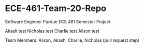 # ECE-461-Team-20-Repo
Software Engineer Purdue ECE 461 Semester Project.

Akash test
Nicholas test 
Charlie test
Alison test

Team Members: Alison, Akash, Charlie, Nicholas (pull request step)

